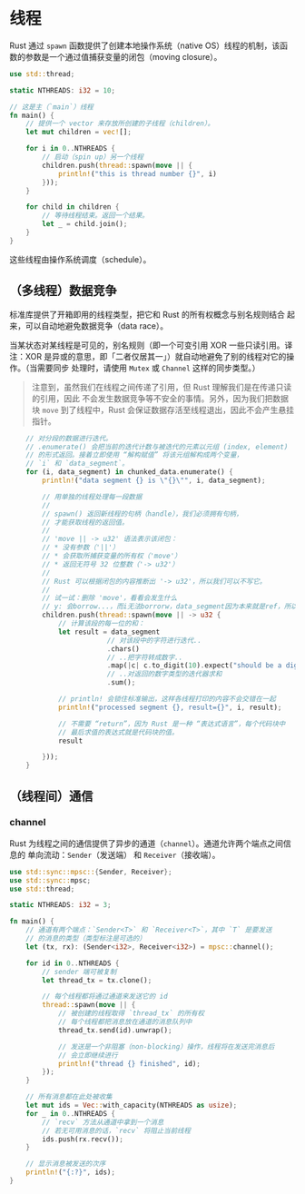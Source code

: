 

# 线程

Rust 通过 `spawn` 函数提供了创建本地操作系统（native OS）线程的机制，该函数的参数是一个通过值捕获变量的闭包（moving closure）。

```rust
use std::thread;

static NTHREADS: i32 = 10;

// 这是主（`main`）线程
fn main() {
    // 提供一个 vector 来存放所创建的子线程（children）。
    let mut children = vec![];

    for i in 0..NTHREADS {
        // 启动（spin up）另一个线程
        children.push(thread::spawn(move || {
            println!("this is thread number {}", i)
        }));
    }

    for child in children {
        // 等待线程结束。返回一个结果。
        let _ = child.join();
    }
}
```

这些线程由操作系统调度（schedule）。



## （多线程）数据竞争



标准库提供了开箱即用的线程类型，把它和 Rust 的所有权概念与别名规则结合 起来，可以自动地避免数据竞争（data race）。

当某状态对某线程是可见的，别名规则（即一个可变引用 XOR 一些只读引用。译注：XOR 是异或的意思，即「二者仅居其一」）就自动地避免了别的线程对它的操作。（当需要同步 处理时，请使用 `Mutex` 或 `Channel` 这样的同步类型。）

> 注意到，虽然我们在线程之间传递了引用，但 Rust 理解我们是在传递只读的引用，因此 不会发生数据竞争等不安全的事情。另外，因为我们把数据块 `move` 到了线程中，Rust 会保证数据存活至线程退出，因此不会产生悬挂指针。



```rust
    // 对分段的数据进行迭代。
    // .enumerate() 会把当前的迭代计数与被迭代的元素以元组 (index, element)
    // 的形式返回。接着立即使用 “解构赋值” 将该元组解构成两个变量，
    // `i` 和 `data_segment`。
    for (i, data_segment) in chunked_data.enumerate() {
        println!("data segment {} is \"{}\"", i, data_segment);

        // 用单独的线程处理每一段数据
        //
        // spawn() 返回新线程的句柄（handle），我们必须拥有句柄，
        // 才能获取线程的返回值。
        //
        // 'move || -> u32' 语法表示该闭包：
        // * 没有参数（'||'）
        // * 会获取所捕获变量的所有权（'move'）
        // * 返回无符号 32 位整数（'-> u32'）
        //
        // Rust 可以根据闭包的内容推断出 '-> u32'，所以我们可以不写它。
        //
        // 试一试：删除 'move'，看看会发生什么
        // y: 会borrow...，而i无法borrorw，data_segment因为本来就是ref，所以可以...
        children.push(thread::spawn(move || -> u32 {
            // 计算该段的每一位的和：
            let result = data_segment
                        // 对该段中的字符进行迭代..
                        .chars()
                        // ..把字符转成数字..
                        .map(|c| c.to_digit(10).expect("should be a digit"))
                        // ..对返回的数字类型的迭代器求和
                        .sum();

            // println! 会锁住标准输出，这样各线程打印的内容不会交错在一起
            println!("processed segment {}, result={}", i, result);

            // 不需要 “return”，因为 Rust 是一种 “表达式语言”，每个代码块中
            // 最后求值的表达式就是代码块的值。
            result

        }));
    }
```



## （线程间）通信



### channel

Rust 为线程之间的通信提供了异步的通道（`channel`）。通道允许两个端点之间信息的 单向流动：`Sender`（发送端） 和 `Receiver`（接收端）。



```rust
use std::sync::mpsc::{Sender, Receiver};
use std::sync::mpsc;
use std::thread;

static NTHREADS: i32 = 3;

fn main() {
    // 通道有两个端点：`Sender<T>` 和 `Receiver<T>`，其中 `T` 是要发送
    // 的消息的类型（类型标注是可选的）
    let (tx, rx): (Sender<i32>, Receiver<i32>) = mpsc::channel();

    for id in 0..NTHREADS {
        // sender 端可被复制
        let thread_tx = tx.clone();

        // 每个线程都将通过通道来发送它的 id
        thread::spawn(move || {
            // 被创建的线程取得 `thread_tx` 的所有权
            // 每个线程都把消息放在通道的消息队列中
            thread_tx.send(id).unwrap();

            // 发送是一个非阻塞（non-blocking）操作，线程将在发送完消息后
            // 会立即继续进行
            println!("thread {} finished", id);
        });
    }

    // 所有消息都在此处被收集
    let mut ids = Vec::with_capacity(NTHREADS as usize);
    for _ in 0..NTHREADS {
        // `recv` 方法从通道中拿到一个消息
        // 若无可用消息的话，`recv` 将阻止当前线程
        ids.push(rx.recv());
    }

    // 显示消息被发送的次序
    println!("{:?}", ids);
}

```







